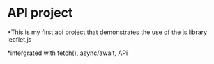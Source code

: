 # API project

\*This is my first api project that demonstrates the use of the js library leaflet.js

\*intergrated with fetch(), async/await, APi
